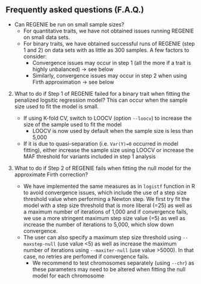 ## Frequently asked questions (F.A.Q.)

- Can REGENIE be run on small sample sizes? 
    - For quantitative traits, we have not obtained issues running REGENIE on small data sets.
    - For binary traits, we have obtained successful runs of REGENIE (step 1 and 2) on data sets with as little as 300 samples. A few factors to consider:
        - Convergence issues may occur in step 1 (all the more if a trait is highly unbalanced) -> see below
        - Similarly, convergence issues may occur in step 2 when using Firth approximation -> see below 
 

2. What to do if Step 1 of REGENIE failed for a binary trait when fitting the penalized logsitic regression model? This can occur when the sample size used to fit the model is small.
    - If using K-fold CV, switch to LOOCV (option `--loocv`) to increase the size of the sample used to fit the model
        - LOOCV is now used by default when the sample size is less than 5,000
    - If it is due to quasi-separation (i.e. `Var(Y)=0` occurred in model fitting), either increase the sample size using LOOCV or increase the MAF threshold for variants included in step 1 analysis 

3. What to do if Step 2 of REGENIE fails when fitting the null model for the approximate Firth correction? 
    - We have implemented the same measures as in `logistf` function in R to avoid convergence issues, which include the use of a step size threshold value when performing a Newton step. 
We first try fit the model with a step size threshold that is more liberal (=25) as well as a maximum number of iterations of 1,000 and if convergence fails, we use a more stringent maximum step size value (=5) as well as increase the number of iterations to 5,000, which slow down convergence.
    - The user can also specify a maximum step size threshold using `--maxstep-null` (use value <5) as well as increase the maximum number of iterations using `--maxiter-null` (use value >5000). In that case, no retries are perfomed if convergence fails.
        - We recommend to test chromosomes separately (using `--chr`) as these parameters may need to be altered when fitting the null model for each chromosome


